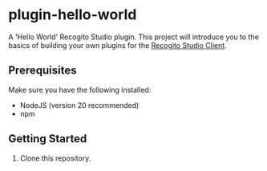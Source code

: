# plugin-hello-world

A 'Hello World' Recogito Studio plugin. This project will introduce you to the basics of building your own plugins for the [Recogito Studio Client](https://github.com/recogito/recogito-client).

## Prerequisites

Make sure you have the following installed:

- NodeJS (version 20 recommended)
- npm

## Getting Started

1. Clone this repository.
